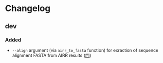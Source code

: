 # Changelog

## dev

### Added

 * `--align` argument (via `airr_to_fasta` function) for exraction of sequence
   alignment FASTA from AIRR results ([#1])

[#1]: https://github.com/ressy/vquest/pull/1
